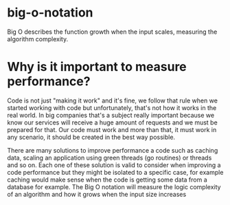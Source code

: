 # big-o-notation
Big O describes the function growth when the input scales, measuring the algorithm complexity.

# Why is it important to measure performance?
Code is not just "making it work" and it's fine, we follow that rule when we started working with code but unfortunately,
that's not how it works in the real world. In big companies that's a subject really important because we know our services
will receive a huge amount of requests and we must be prepared for that. Our code must work and more than that, it must
work in any scenario, it should be created in the best way possible.

There are many solutions to improve performance a code such as caching data, scaling an application using green threads
(go routines) or threads and so on. Each one of these solution is valid to consider when improving a code performance
but they might be isolated to a specific case, for example caching would make sense when the code is getting some data
from a database for example. The Big O notation will measure the logic complexity of an algorithm and how it grows when
the input size increases